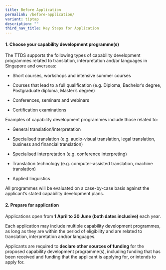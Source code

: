 ```yaml
---
title: Before Application
permalink: /before-application/
variant: tiptap
description: ""
third_nav_title: Key Steps for Application
---
```

<h4><strong>1. Choose your capability development programme(s)</strong></h4>
<p>The TTDS supports the following types of capability development programmes
related to translation, interpretation and/or languages in Singapore and
overseas:</p>
<ul data-tight="true" class="tight">
<li>
<p>Short courses, workshops and intensive summer courses</p>
</li>
<li>
<p>Courses that lead to a full qualification (e.g. Diploma, Bachelor’s degree,
Postgraduate diploma, Master’s degree)</p>
</li>
<li>
<p>Conferences, seminars and webinars</p>
</li>
<li>
<p>Certification examinations</p>
</li>
</ul>
<p>Examples of capability development programmes include those related to:</p>
<ul data-tight="true" class="tight">
<li>
<p>General translation/interpretation</p>
</li>
<li>
<p>Specialised translation (e.g. audio-visual translation, legal translation,
business and financial translation)</p>
</li>
<li>
<p>Specialised interpretation (e.g. conference interpreting)</p>
</li>
<li>
<p>Translation technology (e.g. computer-assisted translation, machine translation)</p>
</li>
<li>
<p>Applied linguistics</p>
</li>
</ul>
<p>All programmes will be evaluated on a case-by-case basis against the applicant’s
stated capability development plans.</p>
<h4><strong>2. Prepare for application</strong></h4>
<p>Applications open from <strong>1 April to 30 June (both dates inclusive)</strong> each
year.</p>
<p>Each application may include multiple capability development programmes,
as long as they are within the period of eligibility and are related to
translation, interpretation and/or languages.</p>
<p>Applicants are required to <strong>declare other sources of funding</strong> for
the proposed capability development programme(s), including funding that
has been received and funding that the applicant is applying for, or intends
to apply for.</p>